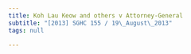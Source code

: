 ```yaml
---
title: Koh Lau Keow and others v Attorney-General
subtitle: "[2013] SGHC 155 / 19\_August\_2013"
tags: null

---
```


